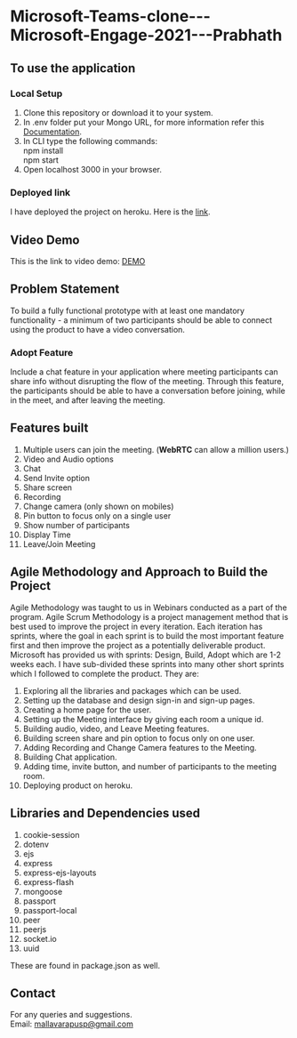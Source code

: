 # Microsoft-Teams-clone---Microsoft-Engage-2021---Prabhath
## To use the application
### Local Setup
1. Clone this repository or download it to your system.
2. In .env folder put your Mongo URL, for more information refer this [Documentation](https://docs.atlas.mongodb.com/tutorial/create-new-cluster/).
3. In CLI type the following commands:<br>
    npm install<br>
    npm start
4. Open localhost 3000 in your browser.

### Deployed link
I have deployed the project on heroku. Here is the [link](https://ms-teams.herokuapp.com/).

## Video Demo 
This is the link to video demo: [DEMO](https://drive.google.com/file/d/1IxMbyC3DGRxHXh59aU-n_ZEEJHDpz7ZK/view?usp=sharing)

## Problem Statement
To build a fully functional prototype with at least one mandatory functionality - a minimum of two participants should be able to connect using the product to have a video conversation.

### Adopt Feature
Include a chat feature in your application where meeting participants can share info without disrupting the flow of the meeting. Through this feature, the participants should be able to have a conversation before joining, while in the meet, and after leaving the meeting.

## Features built 
1. Multiple users can join the meeting. (**WebRTC** can allow a million users.)
2. Video and Audio options
3. Chat
4. Send Invite option
5. Share screen
6. Recording
7. Change camera (only shown on mobiles)
8. Pin button to focus only on a single user
9. Show number of participants
10. Display Time
11. Leave/Join Meeting

## Agile Methodology and Approach to Build the Project
Agile Methodology was taught to us in Webinars conducted as a part of the program. Agile Scrum Methodology is a project management method that is best used to improve the project in every iteration. Each iteration has sprints, where the goal in each sprint is to build the most important feature first and then improve the project as a potentially deliverable product. Microsoft has provided us with sprints: Design, Build, Adopt which are 1-2 weeks each.
I have sub-divided these sprints into many other short sprints which I followed to complete the product. They are:
1. Exploring all the libraries and packages which can be used.
2. Setting up the database and design sign-in and sign-up pages.
3. Creating a home page for the user.
4. Setting up the Meeting interface by giving each room a unique id.
5. Building audio, video, and Leave Meeting features.
6. Building screen share and pin option to focus only on one user.
7. Adding Recording and Change Camera features to the Meeting.
8. Building Chat application.
9. Adding time, invite button, and number of participants to the meeting room.
10. Deploying product on heroku.

## Libraries and Dependencies used
1. cookie-session
2. dotenv
3. ejs
4. express
5. express-ejs-layouts
6. express-flash
7. mongoose
8. passport
9. passport-local
10. peer
11. peerjs
12. socket.io
13. uuid

These are found in package.json as well.

## Contact
For any queries and suggestions.<br>
Email: mallavarapusp@gmail.com

